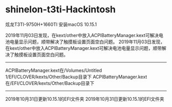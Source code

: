 # shinelon-t3ti-Hackintosh
炫龙T3TI-9750H+1660TI 安装macOS 10.15.1




2019年11月03日发现，在kext/other中放入ACPIBatteryManager.kext可解决电池电量显示问题，顺带解决了触摸板设置页面空白问题。	2019年11月03日发现，在kext/other中放入ACPIBatteryManager.kext可解决电池电量显示问题，顺带解决了触摸板设置页面空白问题。
---	---
ACPIBatteryManager.kext在/Volumes/Untitled 1/EFI/CLOVER/kexts/Other/Backup目录下	ACPIBatteryManager.kext在/EFI/CLOVER/kexts/Other/Backup目录下
---	---


2019年10月31日更新10.15.1的EFI文件夹	2019年10月31日更新10.15.1的EFI文件夹
